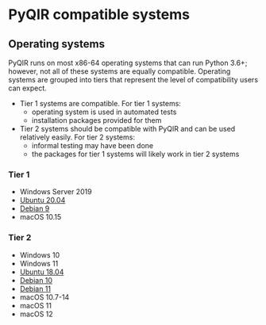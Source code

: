 # PyQIR compatible systems

## Operating systems

PyQIR runs on most x86-64 operating systems that can run Python 3.6+; however,
not all of these systems are equally compatible. Operating systems are grouped
into tiers that represent the level of compatibility users can expect.

- Tier 1 systems are compatible. For tier 1 systems:
  - operating system is used in automated tests
  - installation packages provided for them
- Tier 2 systems should be compatible with PyQIR and can be used relatively
  easily. For tier 2 systems:
  - informal testing may have been done
  - the packages for tier 1 systems will likely work in tier 2 systems

### Tier 1

- Windows Server 2019
- [Ubuntu 20.04](https://wiki.ubuntu.com/FocalFossa/ReleaseNotes)
- [Debian 9](https://www.debian.org/releases/stretch/)
- macOS 10.15

### Tier 2
- Windows 10
- Windows 11
- [Ubuntu 18.04](https://wiki.ubuntu.com/BionicBeaver/ReleaseNotes)
- [Debian 10](https://www.debian.org/releases/buster/)
- [Debian 11](https://www.debian.org/releases/bullseye/)
- macOS 10.7-14
- macOS 11
- macOS 12